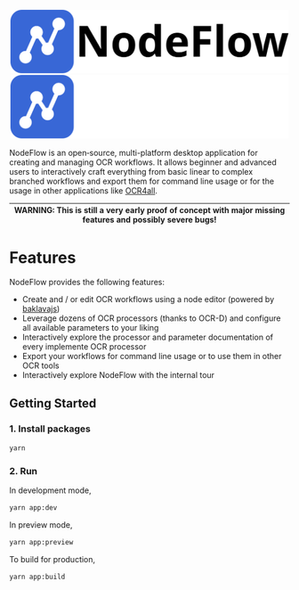 <p align="center">
<img width="500" src="public/images/repository/logo_with_text_light_mode.svg#gh-light-mode-only">
<img width="500" src="public/images/repository/logo_with_text_dark_mode.svg#gh-dark-mode-only">
</p>

NodeFlow is an open‑source, multi-platform desktop application for creating and managing OCR workflows. It allows beginner and advanced users to interactively craft everything from basic linear to complex branched workflows and export them for command line usage or for the usage in other applications like [OCR4all](https://github.com/OCR4all/OCR4all).


| WARNING: This is still a very early proof of concept with major missing features and possibly severe bugs! |
|------------------------------------------------------------------------------------------------------------|

# Features

NodeFlow provides the following features:

- Create and / or edit OCR workflows using a node editor (powered by [baklavajs](https://github.com/newcat/baklavajs))
- Leverage dozens of OCR processors (thanks to OCR-D) and configure all available parameters to your liking
- Interactively explore the processor and parameter documentation of every implemente OCR processor
- Export your workflows for command line usage or to use them in other OCR tools
- Interactively explore NodeFlow with the internal tour

## Getting Started

### 1. Install packages

```bash
yarn
```

### 2. Run

In development mode,

```bash
yarn app:dev
```

In preview mode,

```bash
yarn app:preview
```

To build for production,

```bash
yarn app:build
```
